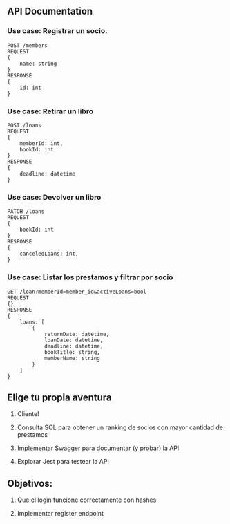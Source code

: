 ## API Documentation

### Use case: Registrar un socio.

```
POST /members
REQUEST 
{
    name: string
}
RESPONSE
{
    id: int
}
```

### Use case: Retirar un libro
```
POST /loans
REQUEST
{
    memberId: int,
    bookId: int
}
RESPONSE
{
    deadline: datetime
}
```

### Use case: Devolver un libro
```
PATCH /loans
REQUEST
{
    bookId: int
}
RESPONSE
{
    canceledLoans: int,
}
```

### Use case: Listar los prestamos y filtrar por socio
```
GET /loan?memberId=member_id&activeLoans=bool
REQUEST
{}
RESPONSE
{
    loans: [
        {
            returnDate: datetime,
            loanDate: datetime,
            deadline: datetime,
            bookTitle: string,
            memberName: string
        }
    ]
}
```

## Elige tu propia aventura

1. Cliente!

2. Consulta SQL para obtener un ranking de socios con mayor cantidad de prestamos

3. Implementar Swagger para documentar (y probar) la API

4. Explorar Jest para testear la API

## Objetivos:

1. Que el login funcione correctamente con hashes

2. Implementar register endpoint
